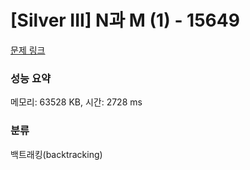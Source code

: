 # [Silver III] N과 M (1) - 15649 

[문제 링크](https://www.acmicpc.net/problem/15649) 

### 성능 요약

메모리: 63528 KB, 시간: 2728 ms

### 분류

백트래킹(backtracking)

